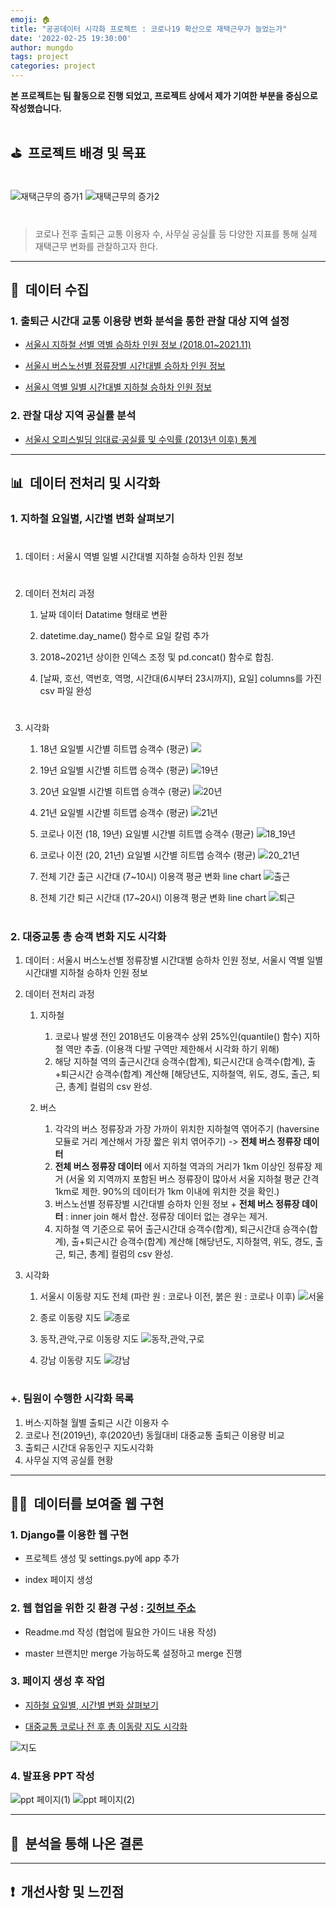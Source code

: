 ```yaml
---
emoji: 🏠
title: "공공데이터 시각화 프로젝트 : 코로나19 확산으로 재택근무가 늘었는가"
date: '2022-02-25 19:30:00'
author: mungdo
tags: project
categories: project
---
```


__본 프로젝트는 팀 활동으로 진행 되었고, 프로젝트 상에서 제가 기여한 부분을 중심으로 작성했습니다.__

#
## ⛳️ &nbsp;프로젝트 배경 및 목표
#  
![재택근무의 증가1](https://user-images.githubusercontent.com/82261307/155633280-2c446f5d-708b-418c-8884-1086b6476c2e.png)
![재택근무의 증가2](https://user-images.githubusercontent.com/82261307/155633291-6eee9e28-64de-4853-b50b-b0d52911606e.png)
#   
> 코로나 전후 출퇴근 교통 이용자 수, 사무실 공실률 등 다양한 지표를 통해
> 실제 재택근무 변화를 관찰하고자 한다.

---

## 📄  &nbsp;데이터 수집

### 1. 출퇴근 시간대 교통 이용량 변화 분석을 통한 관찰 대상 지역 설정

- [서울시 지하철 선별 역별 승하차 인원 정보 (2018.01~2021.11)](https://data.seoul.go.kr/dataList/OA-12914/S/1/datasetView.do#)

- [서울시 버스노선별 정류장별 시간대별 승하차 인원 정보](http://data.seoul.go.kr/dataList/OA-12913/S/1/datasetView.do#)

- [서울시 역별 일별 시간대별 지하철 승하차 인원 정보](http://www.seoulmetro.co.kr/kr/board.do?menuIdx=551&bbsIdx=2213351)

### 2. 관찰 대상 지역 공실률 분석

- [서울시 오피스빌딩 임대료·공실률 및 수익률 (2013년 이후) 통계](https://data.seoul.go.kr/dataList/10613/S/2/datasetView.do)


---

## 📊  &nbsp;데이터 전처리 및 시각화

### 1. 지하철 요일별, 시간별 변화 살펴보기
#
1. 데이터 : 서울시 역별 일별 시간대별 지하철 승하차 인원 정보
#
2. 데이터 전처리 과정 

    1. 날짜 데이터 Datatime 형태로 변환

    2. datetime.day_name() 함수로 요일 칼럼 추가

    3. 2018~2021년 상이한 인덱스 조정 및 pd.concat() 함수로 합침.

    4. [날짜, 호선, 역번호, 역명, 시간대(6시부터 23시까지), 요일] columns를 가진 csv 파일 완성
#
3. 시각화
    1. 18년 요일별 시간별 히트맵 승객수 (평균) <img src="./heap_pop_imgs/1.png"> 

    2. 19년 요일별 시간별 히트맵 승객수 (평균) ![19년](./heap_pop_imgs/2.png)

    3. 20년 요일별 시간별 히트맵 승객수 (평균) ![20년](./heap_pop_imgs/3.png)

    4. 21년 요일별 시간별 히트맵 승객수 (평균) ![21년](./heap_pop_imgs/4.png)

    5. 코로나 이전 (18, 19년) 요일별 시간별 히트맵 승객수 (평균) ![18_19년](./heap_pop_imgs/5.png)

    6. 코로나 이전 (20, 21년) 요일별 시간별 히트맵 승객수 (평균) ![20_21년](./heap_pop_imgs/6.png)

    7. 전체 기간 출근 시간대 (7~10시) 이용객 평균 변화 line chart ![출근](./heap_pop_imgs/7.png)

    8. 전체 기간 퇴근 시간대 (17~20시) 이용객 평균 변화 line chart ![퇴근](./heap_pop_imgs/8.png)
#
#
### 2. 대중교통 총 승객 변화 지도 시각화

1. 데이터 : 서울시 버스노선별 정류장별 시간대별 승하차 인원 정보, 서울시 역별 일별 시간대별 지하철 승하차 인원 정보

2. 데이터 전처리 과정

    1. 지하철 
        1. 코로나 발생 전인 2018년도 이용객수 상위 25%인(quantile() 함수) 지하철 역만 추출. (이용객 다발 구역만 제한해서 시각화 하기 위해)
        2. 해당 지하철 역의 출근시간대 승객수(합계), 퇴근시간대 승객수(합계), 출+퇴근시간 승객수(합계) 계산해 [해당년도, 지하철역, 위도, 경도, 출근, 퇴근, 총계] 컬럼의 csv 완성.

    2. 버스
        1. 각각의 버스 정류장과 가장 가까이 위치한 지하철역 엮어주기 (haversine 모듈로 거리 계산해서 가장 짧은 위치 엮어주기) -> __전체 버스 정류장 데이터__
        2. __전체 버스 정류장 데이터__ 에서 지하철 역과의 거리가 1km 이상인 정류장 제거 (서울 외 지역까지 포함된 버스 정류장이 많아서 서울 지하철 평균 간격 1km로 제한. 90%의 데이터가 1km 이내에 위치한 것을 확인.)
        3. 버스노선별 정류장별 시간대별 승하차 인원 정보 + __전체 버스 정류장 데이터__ : inner join 해서 합산. 정류장 데이터 없는 경우는 제거.
        4. 지하철 역 기준으로 묶어 출근시간대 승객수(합계), 퇴근시간대 승객수(합계), 출+퇴근시간 승객수(합계) 계산해 [해당년도, 지하철역, 위도, 경도, 출근, 퇴근, 총계] 컬럼의 csv 완성.

3. 시각화

    1. 서울시 이동량 지도 전체 (파란 원 : 코로나 이전, 붉은 원 : 코로나 이후) ![서울](./heap_pop_imgs/map1.png)

    2. 종로 이동량 지도 ![종로](./heap_pop_imgs/map2.png)

    3. 동작,관악,구로 이동량 지도 ![동작,관악,구로](./heap_pop_imgs/map3.png)

    4. 강남 이동량 지도 ![강남](./heap_pop_imgs/map4.png)

# 
### +. 팀원이 수행한 시각화 목록
1. 버스·지하철 월별 출퇴근 시간 이용자 수
2. 코로나 전(2019년), 후(2020년) 동월대비 대중교통 출퇴근 이용량 비교
3. 출퇴근 시간대 유동인구 지도시각화
4. 사무실 지역 공실률 현황

---

## 👩‍💻  &nbsp;데이터를 보여줄 웹 구현

### 1. Django를 이용한 웹 구현

* 프로젝트 생성 및 settings.py에 app 추가

* index 페이지 생성

### 2. 웹 협업을 위한 깃 환경 구성 : [깃허브 주소](https://github.com/mungdo/heap_pop)

* Readme.md 작성 (협업에 필요한 가이드 내용 작성)

* master 브랜치만 merge 가능하도록 설정하고 merge 진행

### 3. 페이지 생성 후 작업

* [지하철 요일별, 시간별 변화 살펴보기](#1-지하철-요일별-시간별-변화-살펴보기)

* [대중교통 코로나 전 후 총 이동량 지도 시각화](#2-대중교통-총-승객-변화-지도-시각화)

![지도](./heap_pop_imgs/covid_map.gif)

### 4. 발표용 PPT 작성

![ppt 페이지(1)](./heap_pop_imgs/ppt_1page.png)
![ppt 페이지(2)](./heap_pop_imgs/ppt_2page.png)



---

## 🏁  &nbsp;분석을 통해 나온 결론




---

## ❗️ &nbsp;개선사항 및 느낀점










```toc
```

